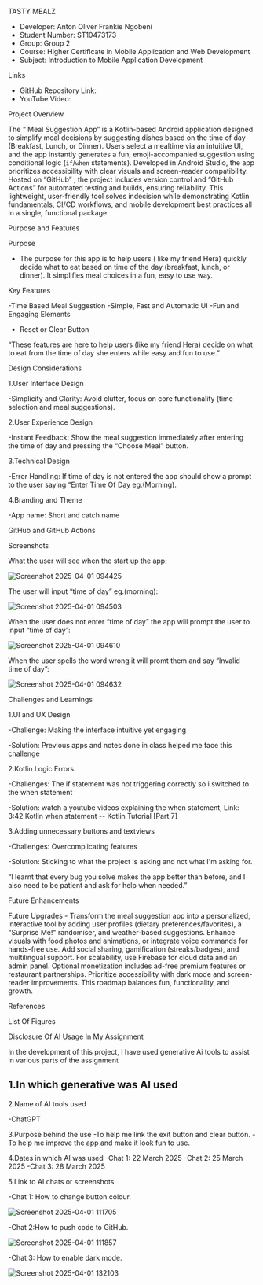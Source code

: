 TASTY MEALZ

- Developer: Anton Oliver Frankie Ngobeni
- Student Number: ST10473173
- Group: Group 2
- Course: Higher Certificate in Mobile Application and Web Development 
- Subject: Introduction to Mobile Application Development 

 Links

- GitHub Repository Link: 
- YouTube Video: 

Project Overview

The “ Meal Suggestion App” is a Kotlin-based Android application designed to simplify meal decisions by suggesting dishes based on the time of day (Breakfast, Lunch, or Dinner). Users select a mealtime via an intuitive UI, and the app instantly generates a fun, emoji-accompanied suggestion using conditional logic (`if`/`when` statements). Developed in Android Studio, the app prioritizes accessibility with clear visuals and screen-reader compatibility. Hosted on “GitHub” , the project includes version control and “GitHub Actions” for automated testing and builds, ensuring reliability. This lightweight, user-friendly tool solves indecision while demonstrating Kotlin fundamentals, CI/CD workflows, and mobile development best practices all in a single, functional package.


Purpose and Features

Purpose

 - The purpose for this app is to help users ( like my friend Hera) quickly decide what to eat based on time of the day (breakfast, lunch, or dinner). It simplifies meal choices in a fun, easy to use way.


Key Features 

-Time Based Meal Suggestion
-Simple, Fast and Automatic UI
-Fun and Engaging Elements
- Reset or Clear Button 

“These features are here to help users (like my friend Hera) decide on what to eat from the time of day she enters while easy and fun to use.”

Design Considerations

1.User Interface Design

-Simplicity and Clarity: Avoid clutter, focus on core functionality (time  selection and meal suggestions).

2.User Experience Design

-Instant Feedback: Show the meal suggestion immediately after entering the time of day and pressing the “Choose Meal” button.

3.Technical Design

-Error Handling: If time of day is not entered the app should show a prompt to the user saying “Enter Time Of Day eg.(Morning).

4.Branding and Theme

-App name: Short and catch name 


GitHub and GitHub Actions


















Screenshots

What the user will see when the start up the app:


![Screenshot 2025-04-01 094425](https://github.com/user-attachments/assets/242d4b1d-7f40-455a-8526-618c8af02c4e)


The user will input “time of day” eg.(morning):

![Screenshot 2025-04-01 094503](https://github.com/user-attachments/assets/acbb242f-a35b-4d9a-ab88-e6afe10bd224)


When the user does not enter “time of day” the app will prompt the user to input “time of day”:

![Screenshot 2025-04-01 094610](https://github.com/user-attachments/assets/c3cba239-f976-4e6a-91c0-39279f074438)


When the user spells the word wrong it will promt them and say “Invalid time of day”:

![Screenshot 2025-04-01 094632](https://github.com/user-attachments/assets/f9372289-7763-400e-9a53-17a6daf04d55)


Challenges and Learnings 

1.UI and UX Design

-Challenge: Making the interface intuitive yet engaging

-Solution: Previous apps and notes done in class helped me face this challenge

2.Kotlin Logic Errors

-Challenges: The if statement was not triggering correctly so i switched to the when statement 

-Solution: watch a youtube videos explaining the when statement, 
Link: 3:42 Kotlin when statement -- Kotlin Tutorial [Part 7]

3.Adding unnecessary buttons and textviews

-Challenges: Overcomplicating features 

-Solution: Sticking to what the project is asking and not what I'm asking for.

“I learnt that every bug you solve makes the app better than before, and I also need to be patient and ask for help when needed.”

Future Enhancements

Future Upgrades - Transform the meal suggestion app into a personalized, interactive tool by adding user profiles (dietary preferences/favorites), a "Surprise Me!" randomiser, and weather-based suggestions. Enhance visuals with food photos and animations, or integrate voice commands for hands-free use. Add social sharing, gamification (streaks/badges), and multilingual support. For scalability, use Firebase for cloud data and an admin panel. Optional monetization includes ad-free premium features or restaurant partnerships. Prioritize accessibility with dark mode and screen-reader improvements. This roadmap balances fun, functionality, and growth.

References 




List Of Figures

Disclosure Of AI Usage In My Assignment

In the development of this project, I have used generative Ai tools to assist in various parts of the assignment 

1.In which  generative was AI used
 -

2.Name of AI tools used

-ChatGPT

3.Purpose behind the use
-To help me link the exit button and clear button.
-To help me improve the app and make it look fun to use.
 

4.Dates in which AI was used
-Chat 1: 22 March 2025
-Chat 2: 25 March 2025
-Chat 3: 28 March 2025

5.Link to AI chats or screenshots

-Chat 1: How to change button colour.


![Screenshot 2025-04-01 111705](https://github.com/user-attachments/assets/ce9b9e73-3bab-43ac-9eca-46e5621a00f3)


-Chat 2:How to push code to GitHub.


![Screenshot 2025-04-01 111857](https://github.com/user-attachments/assets/75c5ec89-8394-46bd-bffd-9c404043bf57)


-Chat 3: How to enable dark mode.

![Screenshot 2025-04-01 132103](https://github.com/user-attachments/assets/6232fa84-e63f-4565-9fda-372c8c846a21)



